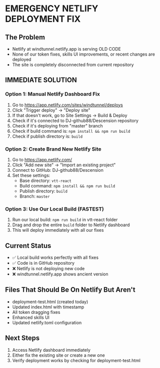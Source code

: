 # EMERGENCY NETLIFY DEPLOYMENT FIX

## The Problem
- Netlify at windtunnel.netlify.app is serving OLD CODE
- None of our token fixes, skills UI improvements, or recent changes are deployed
- The site is completely disconnected from current repository

## IMMEDIATE SOLUTION

### Option 1: Manual Netlify Dashboard Fix
1. Go to https://app.netlify.com/sites/windtunnel/deploys
2. Click "Trigger deploy" -> "Deploy site"
3. If that doesn't work, go to Site Settings -> Build & Deploy
4. Check if it's connected to DJ-github88/Descension repository
5. Check if it's deploying from "master" branch
6. Check if build command is: `npm install && npm run build`
7. Check if publish directory is: `build`

### Option 2: Create Brand New Netlify Site
1. Go to https://app.netlify.com/
2. Click "Add new site" -> "Import an existing project"
3. Connect to GitHub: DJ-github88/Descension
4. Set these settings:
   - Base directory: `vtt-react`
   - Build command: `npm install && npm run build`
   - Publish directory: `build`
   - Branch: `master`

### Option 3: Use Our Local Build (FASTEST)
1. Run our local build: `npm run build` in vtt-react folder
2. Drag and drop the entire `build` folder to Netlify dashboard
3. This will deploy immediately with all our fixes

## Current Status
- ✅ Local build works perfectly with all fixes
- ✅ Code is in GitHub repository
- ❌ Netlify is not deploying new code
- ❌ windtunnel.netlify.app shows ancient version

## Files That Should Be On Netlify But Aren't
- deployment-test.html (created today)
- Updated index.html with timestamp
- All token dragging fixes
- Enhanced skills UI
- Updated netlify.toml configuration

## Next Steps
1. Access Netlify dashboard immediately
2. Either fix the existing site or create a new one
3. Verify deployment works by checking for deployment-test.html
